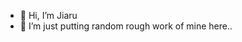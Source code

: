 - 👋 Hi, I’m Jiaru
- 👀 I’m just putting random rough work of mine here..

<!---
lijiaru0305/lijiaru0305 is a ✨ special ✨ repository because its `README.md` (this file) appears on your GitHub profile.
You can click the Preview link to take a look at your changes.
--->
